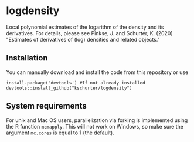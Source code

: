 # logdensity
Local polynomial estimates of the logarithm of the density and its derivatives. For details, please see Pinkse, J. and Schurter, K. (2020) "Estimates of derivatives of (log) densities and related objects."

## Installation
You can manually download and install the code from this repository or use

    install.package('devtools') #If not already installed
    devtools::install_github("kschurter/logdensity")

## System requirements
For unix and Mac OS users, parallelization via forking is implemented using the R function `mcmapply`. This will not work on Windows, so make sure the argument `mc.cores` is equal to 1 (the default).